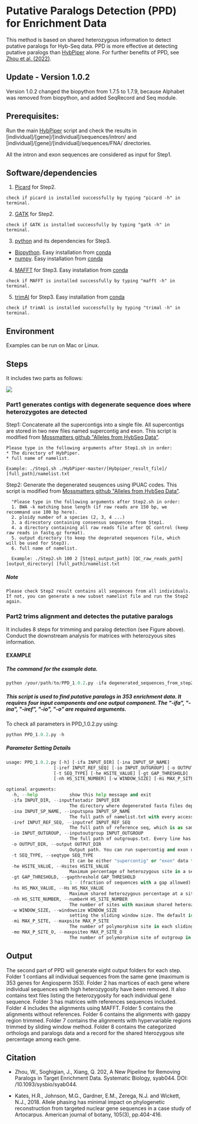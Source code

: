 # Putative Paralogs Detection (PPD) for Enrichment Data
This method is based on shared heterozygous information to detect putative paralogs for Hyb-Seq data. PPD is more effective at detecting putative paralogs than [HybPiper](https://github.com/mossmatters/HybPiper) alone. For further benefits of PPD, see [Zhou et al. (2022)](https://academic.oup.com/sysbio/advance-article/doi/10.1093/sysbio/syab044/6306425).

## Update - Version 1.0.2
Version 1.0.2 changed the biopython from 1.7.5 to 1.7.9, because Alphabet was removed from biopython, and added SeqRecord and Seq module.


## Prerequisites:
Run the main [HybPiper](https://github.com/mossmatters/HybPiper) script and check the results in [individual]/[gene]/[individual]/sequences/intron/ and [individual]/[gene]/[individual]/sequences/FNA/ directories.

All the intron and exon sequences are considered as input for Step1.

## Software/dependencies

1. [Picard](http://broadinstitute.github.io/picard/) for Step2.
```
check if picard is installed successfully by typing "picard -h" in terminal.
```

2. [GATK](https://software.broadinstitute.org/gatk/download/) for Step2.

```
check if GATK is installed successfully by typing "gatk -h" in terminal.
```

3. [python](https://www.python.org/downloads/) and its dependencies for Step3.
* [Biopython](https://biopython.org/wiki/Packages). Easy installation from [conda](https://biopython.org/wiki/Packages) 
* [numpy](https://numpy.org/doc/stable/user/whatisnumpy.html). Easy installation from [conda](https://anaconda.org/anaconda/numpy)

4. [MAFFT](https://mafft.cbrc.jp/alignment/software/) for Step3. Easy installation from [conda](https://anaconda.org/bioconda/mafft)

```
check if MAFFT is installed successfully by typing "mafft -h" in terminal.
```

5. [trimAl](http://trimal.cgenomics.org/) for Step3. Easy installation from [conda](https://anaconda.org/bioconda/trimal)

```
check if trimAl is installed successfully by typing "trimal -h" in terminal.
```

## Environment
Examples can be run on Mac or Linux.

## Steps
It includes two parts as follows:

![ ](images/Fig.2pipeline.png)

### Part1 generates contigs with degenerate sequence does where heterozygotes are detected
Step1: Concatenate all the supercontigs into a single file. All supercontigs are stored in two new files named supercontig and exon.
  This script is modified from [Mossmatters github "Alleles from HybSeq Data"](https://github.com/mossmatters/phyloscripts/tree/master/alleles_workflow).
  
  ```
  Please type in the following arguments after Step1.sh in order: 
  * The directory of HybPiper.
  * full name of namelist.
  
  Example: ./Step1.sh ./HybPiper-master/[Hybpiper_result_file]/ [full_path]/namelist.txt
  ```
  
Step2: Generate the degenerated seuqences using IPUAC codes.
This script is modified from [Mossmatters github "Alleles from HybSeq Data"](https://github.com/mossmatters/phyloscripts/tree/master/alleles_workflow).

```
  "Please type in the following arguments after Step2.sh in order: 
  1. BWA -k matching base length (if raw reads are 150 bp, we recommand use 100 bp here). 
  2. ploidy number of a species (2, 3, 4 ...)
  3. a direcotory containing consensus sequences from Step1.
  4. a directory containing all raw reads file after QC control (keep raw reads in fastq.gz format).
  5. output directory (to keep the degerated sequences file, which will be used for Step3).
  6. full name of namelist.
  
  Example: ./Step2.sh 100 2 [Step1_output_path] [QC_raw_reads_path] [output_directory] [full_path]/namelist.txt
```
##### Note
```
Please check Step2 result contains all sequences from all individuals. If not, you can generate a new subset namelist file and run the Step2 again.
```

### Part2 trims alignment and detectes the putative paralogs
It includes 8 steps for trimming and paralog detection (see Figure above). Conduct the downstream analysis for matrices with heterozyous sites information.


#### EXAMPLE
##### The command for the example data.
  ```python
  python /your/path/to/PPD_1.0.2.py -ifa degenerated_sequences_from_step2 -ina namelist_C.txt -iref Angiosperms353_targetSequences.fasta -io outgroup.txt -o ./ -t supercontig -he 0.05 -gt 0.51 -hs 0.5 -nh 1 -w 20 -mi 5 -mo 8
  ```
##### This script is used to find putative paralogs in 353 enrichment data. It requires four input components and one output component. The "-ifa", "-ina", "-iref", "-io", "-o" are required arguments.
  
  To check all parameters in PPD_1.0.2.py using:
  ```python
  python PPD_1.0.2.py -h
  ```
  
##### Parameter Setting Details
```python
usage: PPD_1.0.2.py [-h] [-ifa INPUT_DIR] [-ina INPUT_SP_NAME]
                  [-iref INPUT_REF_SEQ] [-io INPUT_OUTGROUP] [-o OUTPUT_DIR]
                  [-t SEQ_TYPE] [-he HSITE_VALUE] [-gt GAP_THRESHOLD] [-hs HS_MAX_VALUE]
                  [-nh HS_SITE_NUMBER] [-w WINDOW_SIZE] [-mi MAX_P_SITE] [-mo MAX_P_SITE_O]

optional arguments:
  -h, --help            show this help message and exit
  -ifa INPUT_DIR, --inputfastadir INPUT_DIR
                        The directory where degenerated fasta files deposits, which are generated by Step2
  -ina INPUT_SP_NAME, --inputspna INPUT_SP_NAME
                        The full path of namelist.txt with every accession in each line
  -iref INPUT_REF_SEQ, --inputref INPUT_REF_SEQ
                        The full path of reference seq, which is as same as the one in Hybpiper. It requires Fasta format. The reference names should be formated as "SPECIESNAME-GENENAME". Please Capitalize them. See example.
  -io INPUT_OUTGROUP, --inputoutgroup INPUT_OUTGROUP
                        The full path of outgroups.txt. Every line has only one accession. See example.
  -o OUTPUT_DIR, --output OUTPUT_DIR
                        Output path. You can run supercontig and exon using the same path, it will generate a "Result" folder under the path for you.
  -t SEQ_TYPE, --seqtype SEQ_TYPE
                        It can be either "supercontig" or "exon" data type. Default is "supercontig".
  -he HSITE_VALUE, --Hsites HSITE_VALUE
                        Maximum percentage of heterozygous site in a sequence. The default value is 0.05 (means 5%).
  -gt GAP_THRESHOLD, --gapthreshold GAP_THRESHOLD
                        1 - (fraction of sequences with a gap allowed). See details in trimmAl -gt. The default value is 0.51. This means that "Removes all sites in the alignment with gaps in 49% or more of the sequences."
  -hs HS_MAX_VALUE, --Hs HS_MAX_VALUE
                        Maximum shared heterozygous percentage at a site. The default value is 0.5 (means 50%).
  -nh HS_SITE_NUMBER, --numberH HS_SITE_NUMBER
                        The number of sites with maximum shared heterozygous percentage. The default value is 1. This means if one or more sites with overwhelming shared heterozygous percentage were detected in a locus, this locus will be considered as paralogs.
  -w WINDOW_SIZE, --windowsize WINDOW_SIZE
                        setting the sliding window size. The default is 20 bp.
  -mi MAX_P_SITE, --maxpsite MAX_P_SITE
                        The number of polymorphism site in each sliding window without outgroup. Default is 4. In the ingroup species, if 5 or more polymorphism sites out of 20 bp window are detected, the whole ploymorphic sites will be removed. This can be customized by the observation of your alignment data.
  -mo MAX_P_SITE_O, --maxpsiteo MAX_P_SITE_O
                        The number of polymorphism site of outgroup in each sliding window. Default is 8. In the outgroup species, if 9 or more polymorphism sites out of 20 bp window are detected, only ploymorphic sites in outgroup will be replaced by "-". This can be customized by the observation of your alignment data.

```

## Output
The second part of PPD will generate eight output folders for each step. Folder 1 contians all individual sequences from the same gene (maximum is 353 genes for Angiosperm 353). Folder 2 has martices of each gene where individual sequences with high heterozygosity have been removed. It also contains text files listing the heterozygosity for each individual gene sequence. Folder 3 has matrices with references sequences included. Folder 4 includes the alignments using MAFFT. Folder 5 contains the alignments without references. Folder 6 contains the alignments with gappy region trimmed. Folder 7 contains the alignments with hypervariable regions trimmed by sliding window method. Folder 8 contains the categorized orthologs and paralogs data and a record for the shared hterozygous site percentage among each gene.

## Citation

* Zhou, W., Soghigian, J., Xiang, Q. 202, A New Pipeline for Removing Paralogs in Target Enrichment Data. Systematic Biology, syab044. DOI: /10.1093/sysbio/syab044.

* Kates, H.R., Johnson, M.G., Gardner, E.M., Zerega, N.J. and Wickett, N.J., 2018. Allele phasing has minimal impact on phylogenetic reconstruction from targeted nuclear gene sequences in a case study of Artocarpus. American journal of botany, 105(3), pp.404-416.

